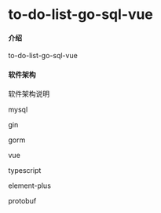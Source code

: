 # to-do-list-go-sql-vue

#### 介绍

to-do-list-go-sql-vue

#### 软件架构

软件架构说明

mysql

gin

gorm

vue

typescript

element-plus

protobuf
